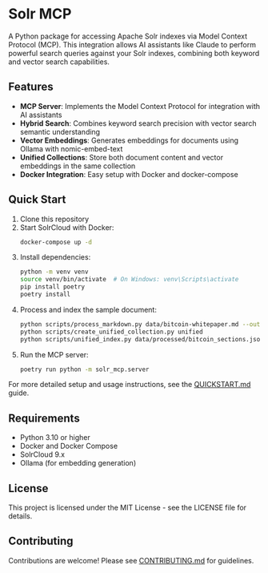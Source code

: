 # Solr MCP

A Python package for accessing Apache Solr indexes via Model Context Protocol (MCP). This integration allows AI assistants like Claude to perform powerful search queries against your Solr indexes, combining both keyword and vector search capabilities.

## Features

- **MCP Server**: Implements the Model Context Protocol for integration with AI assistants
- **Hybrid Search**: Combines keyword search precision with vector search semantic understanding
- **Vector Embeddings**: Generates embeddings for documents using Ollama with nomic-embed-text
- **Unified Collections**: Store both document content and vector embeddings in the same collection
- **Docker Integration**: Easy setup with Docker and docker-compose

## Quick Start

1. Clone this repository
2. Start SolrCloud with Docker:
   ```bash
   docker-compose up -d
   ```
3. Install dependencies:
   ```bash
   python -m venv venv
   source venv/bin/activate  # On Windows: venv\Scripts\activate
   pip install poetry
   poetry install
   ```
4. Process and index the sample document:
   ```bash
   python scripts/process_markdown.py data/bitcoin-whitepaper.md --output data/processed/bitcoin_sections.json
   python scripts/create_unified_collection.py unified
   python scripts/unified_index.py data/processed/bitcoin_sections.json --collection unified
   ```
5. Run the MCP server:
   ```bash
   poetry run python -m solr_mcp.server
   ```

For more detailed setup and usage instructions, see the [QUICKSTART.md](QUICKSTART.md) guide.

## Requirements

- Python 3.10 or higher
- Docker and Docker Compose
- SolrCloud 9.x
- Ollama (for embedding generation)

## License

This project is licensed under the MIT License - see the LICENSE file for details.

## Contributing

Contributions are welcome! Please see [CONTRIBUTING.md](CONTRIBUTING.md) for guidelines.